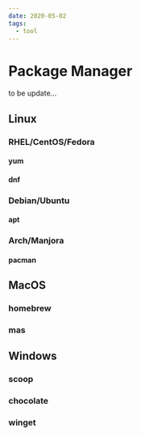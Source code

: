 ```yaml
---
date: 2020-05-02
tags:
  - tool
---
```


# Package Manager
to be update...



## Linux

### RHEL/CentOS/Fedora

#### yum
#### dnf

### Debian/Ubuntu
#### apt

### Arch/Manjora
#### pacman


## MacOS
### homebrew
### mas


## Windows
### scoop
### chocolate
### winget
